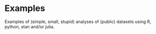 # Examples
Examples of (simple, small, stupid) analyses of (public) datasets using R, python, stan and/or julia.
